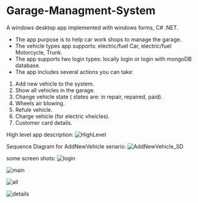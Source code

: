 # Garage-Managment-System

A windows desktop app implemented with windows forms, C# .NET.
- The app purpose is to help car work shops to manage the garage.
- The vehicle types app supports: electric/fuel Car,  electric/fuel Motorcycle, Trunk.
- The app supports two login types: locally login or login with mongoDB database.
- The app includes several actions you can take:
1) Add new vehicle to the system.
2) Show all vehicles in the garage.
3) Change vehicle state ( states are: in repair, repaired, paid).
4) Wheels air blowing.
5) Refule vehicle.
6) Charge vehicle (for electric vheicles).
7) Customer card details.

High level app description:
![HighLevel](https://user-images.githubusercontent.com/62330191/110217138-20d8df00-7ebb-11eb-95db-8148204e22ff.png)

Sequence Diagram for AddNewVehicle senario:
![AddNewVehicle_SD](https://user-images.githubusercontent.com/62330191/110217123-11f22c80-7ebb-11eb-87b0-5911f3608871.png)


some screen shots:
![login](https://user-images.githubusercontent.com/62330191/107613899-eed4b400-6c51-11eb-9d8f-3d955cfa3c2a.PNG)

![main](https://user-images.githubusercontent.com/62330191/107613901-ef6d4a80-6c51-11eb-94a8-27cba8aada8b.PNG)

![all](https://user-images.githubusercontent.com/62330191/107613902-ef6d4a80-6c51-11eb-9f7e-e060fe9e7fda.PNG)

![details](https://user-images.githubusercontent.com/62330191/107613903-f005e100-6c51-11eb-8749-f80bd45ecf33.PNG)

